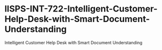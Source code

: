 # llSPS-INT-722-Intelligent-Customer-Help-Desk-with-Smart-Document-Understanding
Intelligent Customer Help Desk with Smart Document Understanding

